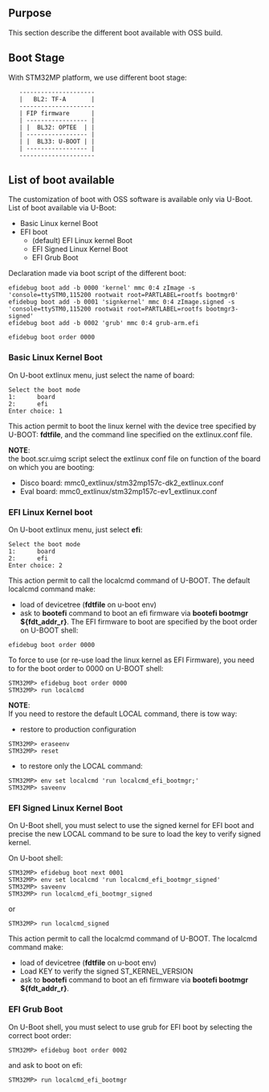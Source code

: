 ## Purpose
This section describe the different boot available with OSS build.

## Boot Stage
With STM32MP platform, we use different boot stage:
```
   ---------------------
   |   BL2: TF-A       |
   ---------------------
   | FIP firmware      |
   | ----------------- |
   | |  BL32: OPTEE  | |
   | ----------------- |
   | |  BL33: U-BOOT | |
   | ----------------- |
   ---------------------
```   

## List of boot available
The customization of boot with OSS software is available only via U-Boot.  
List of boot available via U-Boot:
  * Basic Linux kernel Boot
  * EFI boot
      * (default) EFI Linux kernel Boot
      * EFI Signed Linux Kernel Boot
      * EFI Grub Boot

Declaration made via boot script of the different boot:
```
efidebug boot add -b 0000 'kernel' mmc 0:4 zImage -s 'console=ttySTM0,115200 rootwait root=PARTLABEL=rootfs bootmgr0'
efidebug boot add -b 0001 'signkernel' mmc 0:4 zImage.signed -s 'console=ttySTM0,115200 rootwait root=PARTLABEL=rootfs bootmgr3-signed'
efidebug boot add -b 0002 'grub' mmc 0:4 grub-arm.efi

efidebug boot order 0000
```
### Basic Linux Kernel Boot
On U-boot extlinux menu, just select the name of board:
```
Select the boot mode
1:      board
2:      efi
Enter choice: 1
```
This action permit to boot the linux kernel with the device tree specified by U-BOOT: **fdtfile**, and the command line specified on the extlinux.conf file.

**NOTE**:   
the boot.scr.uimg script select the extlinux conf file on function of the board on which you are booting:
* Disco board: mmc0_extlinux/stm32mp157c-dk2_extlinux.conf
* Eval board: mmc0_extlinux/stm32mp157c-ev1_extlinux.conf

### EFI Linux Kernel boot
On U-boot extlinux menu, just select **efi**:
```
Select the boot mode
1:      board
2:      efi
Enter choice: 2
```
This action permit to call the localcmd command of U-BOOT.
The default localcmd command make:
* load of devicetree (**fdtfile** on u-boot env)
* ask to **bootefi** command to boot an efi firmware via **bootefi bootmgr ${fdt_addr_r}**.
The EFI firmware to boot are specified by the boot order on U-BOOT shell:
```
efidebug boot order 0000
```
To force to use (or re-use load the linux kernel as EFI Firmware), you need to for the boot order to 0000 on U-BOOT shell:
```
STM32MP> efidebug boot order 0000
STM32MP> run localcmd
```

**NOTE**:  
If you need to restore the default LOCAL command, there is tow way:
* restore to production configuration
```
STM32MP> eraseenv
STM32MP> reset
```
* to restore only the LOCAL command:
```
STM32MP> env set localcmd 'run localcmd_efi_bootmgr;'
STM32MP> saveenv
```

### EFI Signed Linux Kernel Boot
On U-Boot shell, you must select to use the signed kernel for EFI boot and precise the new LOCAL command to be sure to load the key to verify signed kernel.

On U-boot shell:
```
STM32MP> efidebug boot next 0001
STM32MP> env set localcmd 'run localcmd_efi_bootmgr_signed'
STM32MP> saveenv
STM32MP> run localcmd_efi_bootmgr_signed
```
or
```
STM32MP> run localcmd_signed
```

This action permit to call the localcmd command of U-BOOT.
The localcmd command make:
* load of devicetree (**fdtfile** on u-boot env)
* Load KEY to verify the signed ST_KERNEL_VERSION
* ask to **bootefi** command to boot an efi firmware via **bootefi bootmgr ${fdt_addr_r}**.


### EFI Grub Boot
On U-Boot shell, you must select to use grub for EFI boot by selecting the correct boot order:
```
STM32MP> efidebug boot order 0002
```
and ask to boot on efi:
```
STM32MP> run localcmd_efi_bootmgr
```
